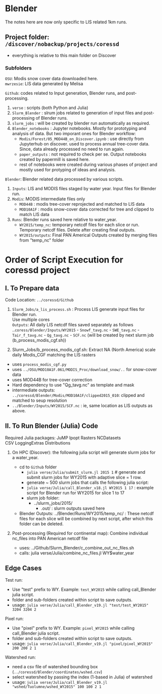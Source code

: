 # Blender
The notes here are now only specific to LIS related 1km runs.  

## Project folder: `/discover/nobackup/projects/coressd`  
- everything is relative to this main folder on Discover  

### Subfolders  
`OSU`: Modis snow cover data downloaded here.  
`mwrzesie`: LIS data generated by Melisa  

`Github`: codes related to Input generation, Blender runs, and post-processing.

1. `verse`              : scripts (both Python and Julia)
2. `Slurm_Blender`      : slrum jobs related to generation of input files and post-processing of Blender runs.
3. `slurm_jobs`         : will be created by blender run automatically as required.
4. `Blender_notebooks`  : Jupyter notebooks. Mostly for prototyping and analysis of data. But two imporant ones for Blender workflow:
   - `Modis/Forest/05_MOD44B_on_Discover.ipynb` : use directly from Jupyterhub on discover. used to process annual tree-cover data. Since, data already processed no need to run again.
   - `paper_outputs` : not required to check per se. Output notebooks created by papermill is saved here.
   - rest of notebooks were created during various phases of project and mostly used for protyping of ideas and analysis.  

`Blender`: Blender related data processed by various scripts.

1. `Inputs`: LIS and MODIS files staged by water year. Input files for Blender run.
2. `Modis`: MODIS intermediate files only
    - `MOD44B` : modis tree-cover reprojected and matched to LIS data
    - `MOD10A1F` : modis snow-cover data corrected for tree and clipped to match LIS data
3. `Runs`: Blender runs saved here relative to water_year.
    - `WY2015/temp_nc`: temporary netcdf files for each slice or run. Temporary netcdf files. Delete after creating final outputs.
    - `WY2015/outputs`: Final PAN Americal Outputs created by merging files from "temp_nc" folder

# Order of Script Execution for coressd project
## I. To Prepare data
Code Location: `../coressd/Github`

1. `Slurm_Jobs/a_lis_process.sh` : Process LIS generate input files for Blender run.  
    Use multiple cores  
    `Outputs`: All daily LIS netcdf files saved separately as follows  
        ..`coress/Blender/Inputs/WY2015`
        - `Snowf_tavg.nc`
        - `SWE_tavg.nc`
        - `Tair_f_tavg.nc`
        - `Qg_tavg.nc`
        - `SCF.nc` (will be created by next slurm job (b_process_modis_cgf.sh))  

2. Slurm_Jobs/b_process_modis_cgf.sh: Extract NA (North America) scale daily Modis_CGF matching the LIS rasters
- uses `process_modis_cgf.py`  
- uses `../OSU/MOD10A1F.061/MODIS_Proc/download_snow/..` for snow-cover data
- uses MOD44B for tree-cover correction  
- Hard dependency to use "Qg_tavg.nc" as template and mask    
- intermediate outputs: `../coressd/Blender/Modis/MOD10A1F/clipped2015_010`: clipped and matched to seup resolution
- `../Blender/Inputs/WY2015/SCF.nc` : ie, same location as LIS outputs as above.  

## II. To Run Blender (Julia) Code
Required Julia packages: JuMP Ipopt Rasters NCDatasets CSV LoggingExtras Distributions  

1. On HPC (Discover): the following julia script will generate slurm jobs for a water_year.  
   - cd to `Github` folder
      - `julia verse/Julia/submit_slurm.jl 2015 1`  # generate and submit slurm jobs for WY2015 with adaptive slice = 1 row.  
      - generate ~ 500 slurm jobs that calls the following julia script:
      - `julia verse/Julia/call_Blender_v18.jl WY2015 1 17`  : example script for Blender run for WY2015 for slice 1 to 17
      - slurm job folder: 
          - ../slurm_jobs/2015/
             - .out/ : slurm outputs saved here  
   - Blender Outputs: ../Blender/Runs/WY2015/temp_nc/ : These netcdf files for each slice will be combined by next script, after which this folder can be deleted. 

2. Post-processing (Required for continental map): Combine individual nc_files into PAN American netcdf file  
   - uses:  ../Github/Slurm_Blender/c_combine_out_nc_files.sh
   - calls: julia verse/Julia/combine_nc_files.jl WY$water_year

## Edge Cases
Test run:

- Use "test" prefix to WY. Example: `test_WY2015` while calling call_Blender julia script.
- folder and sub-folders created within script to save outputs.
- usage: `julia verse/Julia/call_Blender_v19.jl "test/test_WY2015" 3204 3204 2`  

Pixel run:

- Use "pixel" prefix to WY. Example: `pixel_WY2015` while calling call_Blender julia script. 
- folder and sub-folders created within script to save outputs.
- usage: `julia verse/Julia/call_Blender_v19.jl "pixel/pixel_WY2015" 200 200 2 1`

Watershed run:  

- need a csv file of watershed bounding box (`../coressd/Blender/coordinates/wshed.csv`)
- select watershed by passing the index (1-based in Julia) of watershed
- usage: `julia verse/Julia/call_Blender_v19.jl "wshed/Tuolumne/wshed_WY2015" 100 100 2 1`


